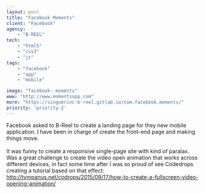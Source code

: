 ```yaml
---
layout: post
title: "Facebook Moments"
client: "Facebook"
agency:
    - "B-REEL"
tech:
    - "html5"
    - "css3"
    - "js"
tags:
    - "facebook"
    - "app"
    - "mobile"

image: "facebook--moments"
www: "http://www.momentsapp.com"
more: "https://singuerinc-b-reel.gitlab.io/com.facebook.moments/"
priority: 'priority-2'
---
```


Facebook asked to B-Reel to create a landing page for they new mobile application. I have been in charge of create the front-end page and making things move.<br/><br/>It was funny to create a responsive single-page site with kind of paralax. Was a great challenge to create the video open animation that works across different devices, in fact some time after I was so proud of see Codedrops creating a tutorial based on that effect: <a href='http://tympanus.net/codrops/2015/09/17/how-to-create-a-fullscreen-video-opening-animation/' target='_blank'>http://tympanus.net/codrops/2015/09/17/how-to-create-a-fullscreen-video-opening-animation/</a>
